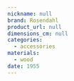 ```yaml
---
nickname: null
brand: Rosendahl
product_url: null
dimensions_cm: null
categories:
  - accessories
materials:
  - wood
date: 1955
---
```


